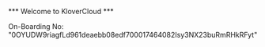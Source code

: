 *** Welcome to KloverCloud ***

On-Boarding No: &#34;0OYUDW9riagfLd961deaebb08edf700017464082Isy3NX23buRmRHkRFyt&#34;
